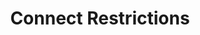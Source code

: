 ---
title: Connect Restrictions
permalink: /docs/publish#connect-restrictions
parent: Publish
nav_order: 6
---